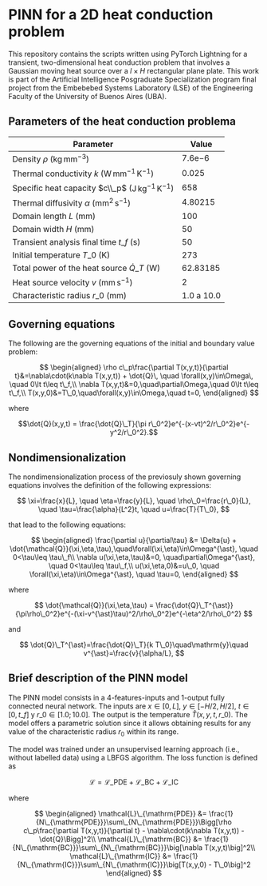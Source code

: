 # PINN for a 2D heat conduction problem

This repository contains the scripts written using PyTorch Lightning for a transient, two-dimensional heat conduction problem that involves a Gaussian moving heat source over a $l\times H$ rectangular plane plate. This work is part of the Artificial Intelligence Posgraduate Specialization program final project from the Embebebed Systems Laboratory (LSE) of the Engineering Faculty of the University of Buenos Aires (UBA).


## Parameters of the heat conduction problema

Parameter | Value |
----------- | ----------- |
Density $\rho$ ($\mathrm{kg\,mm^{-3}}$) | $7.6\mathrm{e}{-6}$
Thermal conductivity $k$ ($\mathrm{W\, mm^{-1}\,K^{-1}}$) |$0.025$
Specific heat capacity $c\\_p$ ($\mathrm{J\, kg^{-1}\,K^{-1}}$) | $658$
Thermal diffusivity $\alpha$ ($\mathrm{mm}^2\,\mathrm{s}^{-1}$) | $4.80215$
Domain length $L$ ($\mathrm{mm}$) | $100$
Domain width $H$ ($\mathrm{mm}$) | $50$
Transient analysis final time $t\_f$ ($\mathrm{s}$) | $50$
Initial temperature $T\_0$ (K) | $273$
Total power of the heat source $\dot{Q}\_T$ ($\mathrm{W}$) | $62.83185$
Heat source velocity $v$ ($\mathrm{mm\, s^{-1}}$) | $2$
Characteristic radius $r\_0$ ($\mathrm{mm}$) | $1.0$ a $10.0$


## Governing equations

The following are the governing equations of the initial and boundary value problem:

$$ 
\begin{aligned}
\rho c\_p\frac{\partial T(x,y,t)}{\partial t}&=\nabla\cdot(k\nabla T(x,y,t)) + \dot{Q}\, \quad \forall(x,y)\in\Omega\, \quad 0\lt t\leq t\_f,\\
\nabla T(x,y,t)&=0,\quad\partial\Omega,\quad 0\lt t\leq t\_f,\\
T(x,y,0)&=T\_0,\quad\forall(x,y)\in\Omega,\quad t=0,
\end{aligned} 
$$

where

$$\dot{Q}(x,y,t) = \frac{\dot{Q}\_T}{\pi r\_0^2}e^{-(x-vt)^2/r\_0^2}e^{-y^2/r\_0^2}.$$


## Nondimensionalization

The nondimensionalization process of the previosuly shown governing equations involves the definition of the following expressions:

$$
\xi=\frac{x}{L}, \quad \eta=\frac{y}{L}, \quad \rho\_0=\frac{r\_0}{L}, \quad \tau=\frac{\alpha}{L^2}t, \quad u=\frac{T}{T\_0},
$$

that lead to the following equations:

$$
\begin{aligned}
\frac{\partial u}{\partial\tau} &= \Delta{u} + \dot{\mathcal{Q}}(\xi,\eta,\tau),\quad\forall(\xi,\eta)\in\Omega^{\ast}, \quad 0<\tau\leq \tau\_f\\
\nabla u(\xi,\eta,\tau)&=0, \quad\partial\Omega^{\ast}, \quad 0<\tau\leq \tau\_f,\\
u(\xi,\eta,0)&=u\_0, \quad \forall(\xi,\eta)\in\Omega^{\ast}, \quad \tau=0,
\end{aligned}
$$

where 

$$
\dot{\mathcal{Q}}(\xi,\eta,\tau) = \frac{\dot{Q}\_T^{\ast}}{\pi\rho\_0^2}e^{-(\xi-v^{\ast}\tau)^2/\rho\_0^2}e^{-\eta^2/\rho\_0^2}
$$

and

$$
\dot{Q}\_T^{\ast}=\frac{\dot{Q}\_T}{k T\_0}\quad\mathrm{y}\quad v^{\ast}=\frac{v}{\alpha/L},
$$


## Brief description of the PINN model

The PINN model consists in a 4-features-inputs and 1-output fully connected neural network. The inputs are $x\in[0,L]$, $y\in[-H/2, H/2]$, $t\in[0, t\_f]$ y $r\_0\in[1.0; 10.0]$. The output is the temperature $\hat{T}(x,y,t,r\_0)$. The model offers a parametric solution since it allows obtaining results for any value of the characteristic radius $r_0$ within its range.

The model was trained under an unsupervised learning approach (i.e., without labelled data) using a LBFGS algorithm. The loss function is defined as

$$
\mathcal{L} = \mathcal{L}\_{\mathrm{PDE}} + \mathcal{L}\_{\mathrm{BC}} + \mathcal{L}\_{\mathrm{IC}}
$$

where

$$
\begin{aligned}
\mathcal{L}\_{\mathrm{PDE}} &= \frac{1}{N\_{\mathrm{PDE}}}\sum\_{N\_{\mathrm{PDE}}}\Bigg[\rho c\_p\frac{\partial T(x,y,t)}{\partial t} - \nabla\cdot(k\nabla T(x,y,t)) - \dot{Q}\Bigg]^2\\
\mathcal{L}\_{\mathrm{BC}} &= \frac{1}{N\_{\mathrm{BC}}}\sum\_{N\_{\mathrm{BC}}}\big[\nabla T(x,y,t)\big]^2\\
\mathcal{L}\_{\mathrm{IC}} &= \frac{1}{N\_{\mathrm{IC}}}\sum\_{N\_{\mathrm{IC}}}\big[T(x,y,0) - T\_0\big]^2
\end{aligned}
$$
